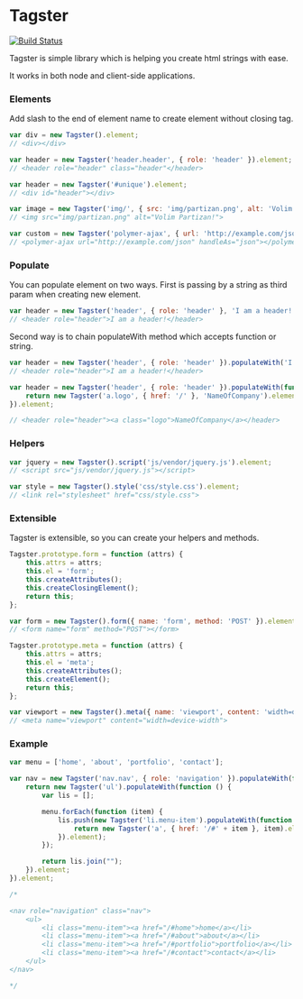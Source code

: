 # Tagster

[![Build Status](https://travis-ci.org/goschevski/tagster.svg?branch=master)](https://travis-ci.org/goschevski/tagster)

Tagster is simple library which is helping you create html strings with ease.

It works in both node and client-side applications.

### Elements

Add slash to the end of element name to create element without closing tag.

```javascript
var div = new Tagster().element;
// <div></div>

var header = new Tagster('header.header', { role: 'header' }).element;
// <header role="header" class="header"</header>

var header = new Tagster('#unique').element;
// <div id="header"></div>

var image = new Tagster('img/', { src: 'img/partizan.png', alt: 'Volim Partizan!' }).element;
// <img src="img/partizan.png" alt="Volim Partizan!">

var custom = new Tagster('polymer-ajax', { url: 'http://example.com/json', handleAs: 'json' }).element;
// <polymer-ajax url="http://example.com/json" handleAs="json"></polymer-ajax>
```

### Populate

You can populate element on two ways. First is passing by a string as third param when creating new element.

```javascript
var header = new Tagster('header', { role: 'header' }, 'I am a header!').element;
// <header role="header">I am a header!</header>
```
Second way is to chain populateWith method which accepts function or string.

```javascript
var header = new Tagster('header', { role: 'header' }).populateWith('I am a header!').element;
// <header role="header">I am a header!</header>

var header = new Tagster('header', { role: 'header' }).populateWith(function () {
    return new Tagster('a.logo', { href: '/' }, 'NameOfCompany').element;
}).element;

// <header role="header"><a class="logo">NameOfCompany</a></header>
```

### Helpers

```javascript
var jquery = new Tagster().script('js/vendor/jquery.js').element;
// <script src="js/vendor/jquery.js"></script>
```

```javascript
var style = new Tagster().style('css/style.css').element;
// <link rel="stylesheet" href="css/style.css">
```

### Extensible

Tagster is extensible, so you can create your helpers and methods.

```javascript
Tagster.prototype.form = function (attrs) {
    this.attrs = attrs;
    this.el = 'form';
    this.createAttributes();
    this.createClosingElement();
    return this;
};

var form = new Tagster().form({ name: 'form', method: 'POST' }).element;
// <form name="form" method="POST"></form>

Tagster.prototype.meta = function (attrs) {
    this.attrs = attrs;
    this.el = 'meta';
    this.createAttributes();
    this.createElement();
    return this;
};

var viewport = new Tagster().meta({ name: 'viewport', content: 'width=device-width' }).element;
// <meta name="viewport" content="width=device-width">
```

### Example

```javascript
var menu = ['home', 'about', 'portfolio', 'contact'];

var nav = new Tagster('nav.nav', { role: 'navigation' }).populateWith(function () {
    return new Tagster('ul').populateWith(function () {
        var lis = [];

        menu.forEach(function (item) {
            lis.push(new Tagster('li.menu-item').populateWith(function () {
                return new Tagster('a', { href: '/#' + item }, item).element;
            }).element);
        });

        return lis.join("");
    }).element;
}).element;

/*

<nav role="navigation" class="nav">
    <ul>
        <li class="menu-item"><a href="/#home">home</a></li>
        <li class="menu-item"><a href="/#about">about</a></li>
        <li class="menu-item"><a href="/#portfolio">portfolio</a></li>
        <li class="menu-item"><a href="/#contact">contact</a></li>
    </ul>
</nav>

*/
```
